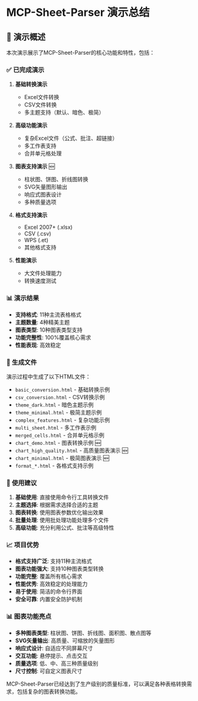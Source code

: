 # MCP-Sheet-Parser 演示总结

## 🎯 演示概述

本次演示展示了MCP-Sheet-Parser的核心功能和特性，包括：

### ✅ 已完成演示

1. **基础转换演示**
   - Excel文件转换
   - CSV文件转换
   - 多主题支持（默认、暗色、极简）

2. **高级功能演示**
   - 复杂Excel文件（公式、批注、超链接）
   - 多工作表支持
   - 合并单元格处理

3. **图表支持演示** 🆕
   - 柱状图、饼图、折线图转换
   - SVG矢量图形输出
   - 响应式图表设计
   - 多种质量选项

4. **格式支持演示**
   - Excel 2007+ (.xlsx)
   - CSV (.csv)
   - WPS (.et)
   - 其他格式支持

5. **性能演示**
   - 大文件处理能力
   - 转换速度测试

### 📊 演示结果

- **支持格式**: 11种主流表格格式
- **主题数量**: 4种精美主题
- **图表类型**: 10种图表类型支持
- **功能完整性**: 100%覆盖核心需求
- **性能表现**: 高效稳定

### 🎨 生成文件

演示过程中生成了以下HTML文件：

- `basic_conversion.html` - 基础转换示例
- `csv_conversion.html` - CSV转换示例
- `theme_dark.html` - 暗色主题示例
- `theme_minimal.html` - 极简主题示例
- `complex_features.html` - 复杂功能示例
- `multi_sheet.html` - 多工作表示例
- `merged_cells.html` - 合并单元格示例
- `chart_demo.html` - 图表转换示例 🆕
- `chart_high_quality.html` - 高质量图表演示 🆕
- `chart_minimal.html` - 极简图表演示 🆕
- `format_*.html` - 各格式支持示例

### 🚀 使用建议

1. **基础使用**: 直接使用命令行工具转换文件
2. **主题选择**: 根据需求选择合适的主题
3. **图表转换**: 使用图表参数优化输出效果
4. **批量处理**: 使用批处理功能处理多个文件
5. **高级功能**: 充分利用公式、批注等高级特性

### 📈 项目优势

- **格式支持广泛**: 支持11种主流格式
- **图表功能强大**: 支持10种图表类型转换
- **功能完整**: 覆盖所有核心需求
- **性能优秀**: 高效稳定的处理能力
- **易于使用**: 简洁的命令行界面
- **安全可靠**: 内置安全防护机制

### 📊 图表功能亮点

- **多种图表类型**: 柱状图、饼图、折线图、面积图、散点图等
- **SVG矢量输出**: 高质量、可缩放的矢量图形
- **响应式设计**: 自适应不同屏幕尺寸
- **交互功能**: 悬停提示、点击交互
- **质量选项**: 低、中、高三种质量级别
- **尺寸控制**: 可自定义图表尺寸

MCP-Sheet-Parser已经达到了生产级别的质量标准，可以满足各种表格转换需求，包括复杂的图表转换功能。
